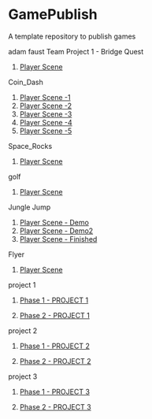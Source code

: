 # GamePublish
A template repository to publish games

adam faust
Team Project 1 - Bridge Quest
1. [Player Scene](BridgeQuest/)




Coin_Dash
1. [Player Scene -1](Player_scene/)
2. [Player Scene -2](player_scene_08_30/)
3. [Player Scene -3](Player_scene_08_30_01/)
4. [Player Scene -4](player_scene_08_30_me/)
5. [Player Scene -5](Player_Scene_Fin/)

Space_Rocks

1. [Player Scene](spacerocks_fixed/)



golf
1. [Player Scene](phase1Project2/)


Jungle Jump
1. [Player Scene - Demo](junglejumpdemo2/)
2. [Player Scene - Demo2](jungle_jump_done/)
3. [Player Scene - Finished](JungleJumpCompleted/)

Flyer
1. [Player Scene](FlyerProject/)


project 1 
1. [Phase 1 - PROJECT 1](phase1coindash/)

2. [Phase 2 - PROJECT 1](Phase2Project1/)

project 2
1. [Phase 1 - PROJECT 2](phase1Project2/)

2. [Phase 2 - PROJECT 2](project2phase2/)

project 3
1. [Phase 1 - PROJECT 3](JungleJumpCompleted/)

2. [Phase 2 - PROJECT 3](project3finished/)

